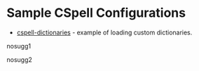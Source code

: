 # Sample CSpell Configurations

- [cspell-dictionaries](./cspell-dictionaries.json) - example of loading custom dictionaries.

nosugg1

nosugg2
